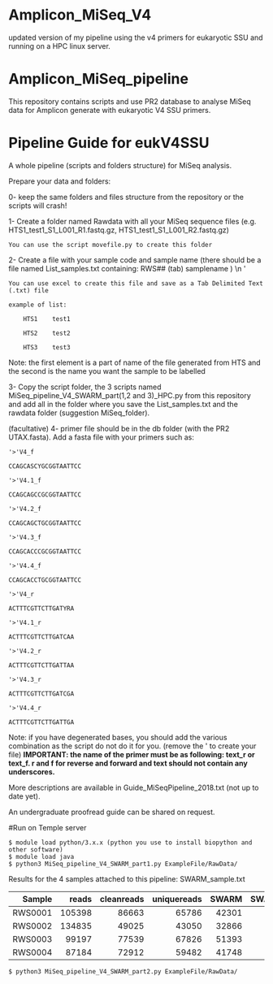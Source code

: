 # Amplicon_MiSeq_V4
updated version of my pipeline using the v4 primers for eukaryotic SSU and running on a HPC linux server.


# Amplicon_MiSeq_pipeline
This repository contains scripts and use PR2 database to analyse MiSeq data for Amplicon generate with eukaryotic V4 SSU primers.

# Pipeline Guide for eukV4SSU

A whole pipeline (scripts and folders structure) for MiSeq analysis.

Prepare your data and folders:

0- keep the same folders and files structure from the repository or the scripts will crash!

1- Create a folder named Rawdata with all your MiSeq sequence files (e.g. HTS1_test1_S1_L001_R1.fastq.gz, HTS1_test1_S1_L001_R2.fastq.gz)

	You can use the script movefile.py to create this folder

2- Create a file with your sample code and sample name (there should be a file named List_samples.txt containing: RWS## (tab) samplename ) \n '

	You can use excel to create this file and save as a Tab Delimited Text (.txt) file
	
	example of list: 

		HTS1	test1
	
		HTS2	test2
	
		HTS3	test3

Note: the first element is a part of name of the file generated from HTS and the second is the name you want the sample to be labelled
	
3- Copy the script folder, the 3 scripts named MiSeq_pipeline_V4_SWARM_part(1,2 and 3)_HPC.py from this repository and add all in the folder where you save the List_samples.txt and the rawdata folder (suggestion MiSeq_folder).

(facultative) 4- primer file should be in the db folder (with the PR2 UTAX.fasta). Add a fasta file with your primers such as: 

	'>'V4_f
	
	CCAGCASCYGCGGTAATTCC
	
	'>'V4.1_f
	
	CCAGCAGCCGCGGTAATTCC
	
	'>'V4.2_f
	
	CCAGCAGCTGCGGTAATTCC
	
	'>'V4.3_f
	
	CCAGCACCCGCGGTAATTCC
	
	'>'V4.4_f
	
	CCAGCACCTGCGGTAATTCC
	
	'>'V4_r
	
	ACTTTCGTTCTTGATYRA
	
	'>'V4.1_r
	
	ACTTTCGTTCTTGATCAA
	
	'>'V4.2_r
	
	ACTTTCGTTCTTGATTAA

	'>'V4.3_r
	
	ACTTTCGTTCTTGATCGA
	
	'>'V4.4_r
	
	ACTTTCGTTCTTGATTGA
	
	

Note: if you have degenerated bases, you should add the various combination as the script do not do it for you. (remove the ' to create your file)
**IMPORTANT: the name of the primer must be as following: text_r or text_f. r and f for reverse and forward and text should not contain any underscores.**


More descriptions are available in Guide_MiSeqPipeline_2018.txt (not up to date yet).

An undergraduate proofread guide can be shared on request.

#Run on Temple server

```
$ module load python/3.x.x (python you use to install biopython and other software)
$ module load java
$ python3 MiSeq_pipeline_V4_SWARM_part1.py ExampleFile/RawData/
```

Results for the 4 samples attached to this pipeline:
SWARM_sample.txt 



|  Sample |  reads | cleanreads | uniquereads | SWARM | SWARM10 | SWARM100 |
|---------:|--------:|------------:|-------------:|-------:|---------:|----------:|
| RWS0001 | 105398 |   86663    |       65786 | 42301 |     191 |       44 | 
| RWS0002 | 134835 |   49025    |       43050 | 32866 |      93 |       13 | 
| RWS0003 |  99197 |   77539    |       67826 | 51393 |     184 |       31 | 
| RWS0004 |  87184 |   72912    |       59482 | 41748 |     178 |       40 | 


```
$ python3 MiSeq_pipeline_V4_SWARM_part2.py ExampleFile/RawData/
```



